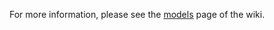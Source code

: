 For more information, please see the <a href = "https://github.com/dssg/bikeshare/wiki/methodology">models</a> page of the wiki.
